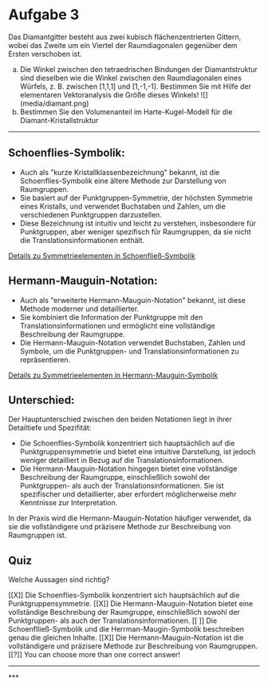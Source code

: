 <!--
author: Claudia Funke
email: claudia.funke@physik.tu-freiberg.de
title: Lösung Übung 1 Aufgabe 3
version: 1.0

-->

# Aufgabe 3

Das Diamantgitter besteht aus zwei kubisch flächenzentrierten Gittern, wobei das Zweite um ein Viertel der Raumdiagonalen gegenüber dem Ersten verschoben ist.

<ol type="a">
  <li>Die Winkel zwischen den tetraedrischen Bindungen der Diamantstruktur sind dieselben wie die Winkel zwischen den Raumdiagonalen eines Würfels, z. B. zwischen [1,1,1] und [1,-1,-1]. Bestimmen Sie mit Hilfe der elementaren Vektoranalysis die Größe dieses Winkels!
  ![](media/diamant.png)
  </li>
  <li>Bestimmen Sie den Volumenanteil im Harte-Kugel-Modell für die Diamant-Kristallstruktur</li>

</ol>


-----


## Schoenflies-Symbolik:
- Auch als "kurze Kristallklassenbezeichnung" bekannt, ist die Schoenflies-Symbolik eine ältere Methode zur Darstellung von Raumgruppen.
- Sie basiert auf der Punktgruppen-Symmetrie, der höchsten Symmetrie eines Kristalls, und verwendet Buchstaben und Zahlen, um die verschiedenen Punktgruppen darzustellen.
- Diese Bezeichnung ist intuitiv und leicht zu verstehen, insbesondere für Punktgruppen, aber weniger spezifisch für Raumgruppen, da sie nicht die Translationsinformationen enthält.

[Details zu Symmetrieelementen in Schoenfließ-Symbolik](https://de.wikipedia.org/wiki/Schoenflies-Symbolik)

## Hermann-Mauguin-Notation:
- Auch als "erweiterte Hermann-Mauguin-Notation" bekannt, ist diese Methode moderner und detaillierter.
- Sie kombiniert die Information der Punktgruppe mit den Translationsinformationen und ermöglicht eine vollständige Beschreibung der Raumgruppe.
- Die Hermann-Mauguin-Notation verwendet Buchstaben, Zahlen und Symbole, um die Punktgruppen- und Translationsinformationen zu repräsentieren.

[Details zu Symmetrieelementen in Hermann-Mauguin-Symbolik](https://de.wikipedia.org/wiki/Hermann-Mauguin-Symbolik)


## Unterschied:
Der Hauptunterschied zwischen den beiden Notationen liegt in ihrer Detailtiefe und Spezifität:
- Die Schoenflies-Symbolik konzentriert sich hauptsächlich auf die Punktgruppensymmetrie und bietet eine intuitive Darstellung, ist jedoch weniger detailliert in Bezug auf die Translationsinformationen.
- Die Hermann-Mauguin-Notation hingegen bietet eine vollständige Beschreibung der Raumgruppe, einschließlich sowohl der Punktgruppen- als auch der Translationsinformationen. Sie ist spezifischer und detaillierter, aber erfordert möglicherweise mehr Kenntnisse zur Interpretation.

In der Praxis wird die Hermann-Mauguin-Notation häufiger verwendet, da sie die vollständigere und präzisere Methode zur Beschreibung von Raumgruppen ist.

## Quiz
Welche Aussagen sind richtig?

[[X]] Die Schoenflies-Symbolik konzentriert sich hauptsächlich auf die Punktgruppensymmetrie.
[[X]] Die Hermann-Mauguin-Notation bietet eine vollständige Beschreibung der Raumgruppe, einschließlich sowohl der Punktgruppen- als auch der Translationsinformationen.
[[ ]] Die Schoenflließ-Symbolik und die Herrman-Maugin-Symbolik beschreiben genau die gleichen Inhalte.
[[X]] Die Hermann-Mauguin-Notation ist die vollständigere und präzisere Methode zur Beschreibung von Raumgruppen.
[[?]] You can choose more than one correct answer!
***
<div class = "answer">



</div>
***

